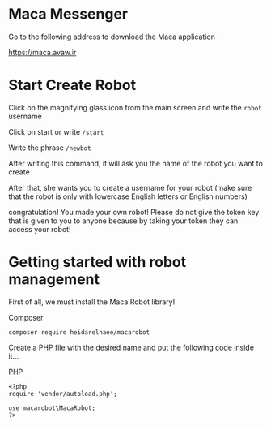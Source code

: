 # Maca Messenger
Go to the following address to download the Maca application 

https://maca.avaw.ir


# Start Create Robot

Click on the magnifying glass icon from the main screen and write the ```robot``` username

Click on start or write ```/start```

Write the phrase ```/newbot```

After writing this command, it will ask you the name of the robot you want to create

After that, she wants you to create a username for your robot (make sure that the robot is only with lowercase English letters or English numbers)

congratulation! You made your own robot! Please do not give the token key that is given to you to anyone because by taking your token they can access your robot!

# Getting started with robot management

First of all, we must install the Maca Robot library!

Composer
```
composer require heidarelhaee/macarobot
```

Create a PHP file with the desired name and put the following code inside it...

PHP
```
<?php
require 'vendor/autoload.php';

use macarobot\MacaRobot;
?>
```
